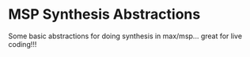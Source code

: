 # MSP Synthesis Abstractions
Some basic abstractions for doing synthesis in max/msp... great for live coding!!!